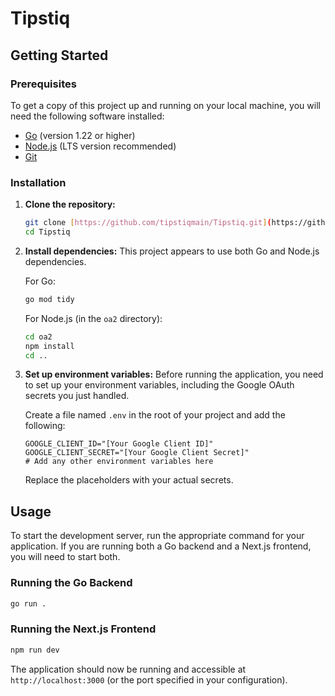# Tipstiq

## Getting Started

### Prerequisites

To get a copy of this project up and running on your local machine, you will need the following software installed:

-   [Go](https://go.dev/doc/install) (version 1.22 or higher)
-   [Node.js](https://nodejs.org/en/download/) (LTS version recommended)
-   [Git](https://git-scm.com/book/en/v2/Getting-Started-Installing-Git)

### Installation

1.  **Clone the repository:**
    ```bash
    git clone [https://github.com/tipstiqmain/Tipstiq.git](https://github.com/tipstiqmain/Tipstiq.git)
    cd Tipstiq
    ```

2.  **Install dependencies:**
    This project appears to use both Go and Node.js dependencies.

    For Go:
    ```bash
    go mod tidy
    ```

    For Node.js (in the `oa2` directory):
    ```bash
    cd oa2
    npm install
    cd ..
    ```

3.  **Set up environment variables:**
    Before running the application, you need to set up your environment variables, including the Google OAuth secrets you just handled.

    Create a file named `.env` in the root of your project and add the following:
    ```
    GOOGLE_CLIENT_ID="[Your Google Client ID]"
    GOOGLE_CLIENT_SECRET="[Your Google Client Secret]"
    # Add any other environment variables here
    ```

    Replace the placeholders with your actual secrets.

## Usage

To start the development server, run the appropriate command for your application. If you are running both a Go backend and a Next.js frontend, you will need to start both.

### Running the Go Backend

```bash
go run .
```

### Running the Next.js Frontend

```bash
npm run dev
```

The application should now be running and accessible at `http://localhost:3000` (or the port specified in your configuration).



